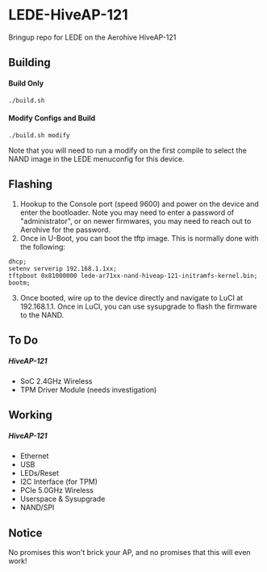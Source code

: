 # LEDE-HiveAP-121

Bringup repo for LEDE on the Aerohive HiveAP-121

Building
-----
#### Build Only
`./build.sh`

#### Modify Configs and Build
`./build.sh modify`

Note that you will need to run a modify on the first compile to select the NAND image in the LEDE menuconfig for this device.

Flashing
-----
  1. Hookup to the Console port (speed 9600) and power on the device and enter the bootloader. Note you may need to enter a password of "administrator", or on newer firmwares, you may need to reach out to Aerohive for the password.
  2. Once in U-Boot, you can boot the tftp image. This is normally done with the following:

  ```
  dhcp;
  setenv serverip 192.168.1.1xx;
  tftpboot 0x81000000 lede-ar71xx-nand-hiveap-121-initramfs-kernel.bin;
  bootm;
  ```

  3. Once booted, wire up to the device directly and navigate to LuCI at 192.168.1.1. Once in LuCI, you can use sysupgrade to flash the firmware to the NAND.

To Do
-----
##### HiveAP-121
  * SoC 2.4GHz Wireless
  * TPM Driver Module (needs investigation)

Working
-----
##### HiveAP-121
  * Ethernet
  * USB
  * LEDs/Reset
  * I2C Interface (for TPM)
  * PCIe 5.0GHz Wireless
  * Userspace & Sysupgrade
  * NAND/SPI

Notice
------
No promises this won't brick your AP, and no promises that this will even work!
